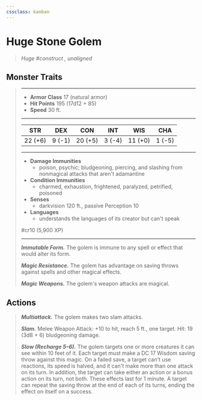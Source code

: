 ```yaml
---
cssclass: kanban
---
```


# Huge Stone Golem
>*Huge #construct , unaligned*
## Monster Traits
>___
>- **Armor Class** 17 (natural armor)
>- **Hit Points** 195 (17d12 + 85)
>- **Speed** 30 ft.
>___
>|STR|DEX|CON|INT|WIS|CHA|
>|:---:|:---:|:---:|:---:|:---:|:---:|
>|22 (+6)|9 (-1)|20 (+5)|3 (-4)|11 (+0)|1 (-5)|
>___
>- **Damage Immunities**
>	 - poison, psychic; bludgeoning, piercing, and slashing from nonmagical attacks that aren't adamantine
>- **Condition Immunities**
>	 - charmed, exhaustion, frightened, paralyzed, petrified, poisoned
>- **Senses**
>	 - darkvision 120 ft., passive Perception 10
>- **Languages**
>	 - understands the languages of its creator but can't speak
>
> #cr10 (5,900 XP)
>___
>***Immutable Form.*** The golem is immune to any spell or effect that would alter its form.  
>
>***Magic Resistance.*** The golem has advantage on saving throws against spells and other magical effects.  
>
>***Magic Weapons.*** The golem's weapon attacks are magical.  
>
## Actions
>***Multiattack.*** The golem makes two slam attacks.  
>
>***Slam.*** Melee Weapon Attack: +10 to hit, reach 5 ft., one target. Hit: 19 (3d8 + 6) bludgeoning damage.  
>
>***Slow (Recharge 5–6).*** The golem targets one or more creatures it can see within 10 feet of it. Each target must make a DC 17 Wisdom saving throw against this magic. On a failed save, a target can't use reactions, its speed is halved, and it can't make more than one attack on its turn. In addition, the target can take either an action or a bonus action on its turn, not both. These effects last for 1 minute. A target can repeat the saving throw at the end of each of its turns, ending the effect on itself on a success.